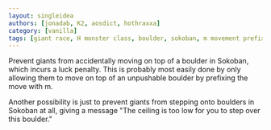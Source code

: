 ```yaml
---
layout: singleidea
authors: [jonadab, K2, aosdict, hothraxxa]
category: [vanilla]
tags: [giant race, H monster class, boulder, sokoban, m movement prefix]
---
```

Prevent giants from accidentally moving on top of a boulder in Sokoban, which
incurs a luck penalty. This is probably most easily done by only allowing them
to move on top of an unpushable boulder by prefixing the move with m.

Another possibility is just to prevent giants from stepping onto boulders in
Sokoban at all, giving a message "The ceiling is too low for you to step over
this boulder."
